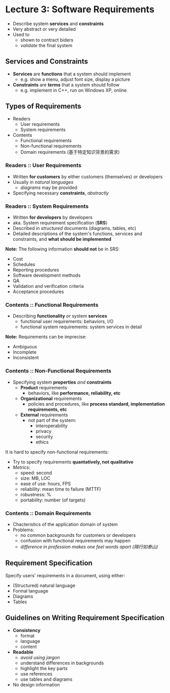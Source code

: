 # Lecture 3: Software Requirements

- Describe system **services** and **constraints**
- Very abstract or very detailed
- Used to
  - shown to contract biders
  - _validate_ the final system

## Services and Constraints

- **Services** are **functions** that a system should implement
  - e.g. show a menu, adjust font size, display a picture
- **Constraints** are **terms** that a system should follow
  - e.g. implement in C++, run on Windows XP, online

## Types of Requirements

- Readers
  - User requirements
  - System requirements
- Contents
  - Functional requirements
  - Non-functional requirements
  - Domain requirements (基于特定知识背景的需求)

### Readers :: User Requirements

- Written **for customers** by either customers (themselves) or developers
- Usually in _natural languages_
  - _diagrams_ may be provided
- Specifying necessary **constraints**, _abstractly_

### Readers :: System Requirements

- Written **for developers** by developers
- aka. System requirement specification (**SRS**)
- Described in _structured_ documents (diagrams, tables, etc)
- Detailed descriptions of the system's functions, services and constraints, and **what should be implemented**

**Note:** The following information **should not** be in SRS:

- Cost
- Schedules
- Reporting procedures
- Software development methods
- QA
- Validation and verification criteria
- Acceptance procedures

### Contents :: Functional Requirements

- Describing **functionality** _or_ system **services**
  - functional user requirements: behaviors, I/O
  - functional system requirements: system services in detail

**Note:** Requirements can be imprecise:

- Ambiguous
- Incomplete
- Inconsistent

### Contents :: Non-Functional Requirements

- Specifying system **properties** _and_ **constraints**
  - **Product** requirements
    - behaviors, like **performance, reliability, etc**
  - **Organizational** requirements
    - policies and procedures, like **process standard, implementation requirements, etc**
  - **External** requirements
    - not part of the system:
      - interoperability
      - privacy
      - security
      - ethics

It is hard to specify non-functional requirements:

- Try to specify requirements **quantatively, not qualitative**
- _Metrics:_
  - speed: second
  - size: MB, LOC
  - ease of use: hours, FPS
  - reliability: mean time to failure (MTTF)
  - robustness: %
  - portability: number (of targets)

### Contents :: Domain Requirements

- Chacteristics of the application domain of system
- Problems:
  - no common backgrounds for customers or developers
  - confusion with functional requirements may happen
  - _difference in profession makes one feel words apart (隔行如泰山)_

## Requirement Specification

Specify users' requirements in a document, using either:

- (Structured) natural language
- Formal language
- Diagrams
- Tables

## Guidelines on Writing Requirement Specification

- **Consistency**
  - format
  - language
  - content
- **Readable**
  - _avoid using jargon_
  - understand differences in backgrounds
  - highlight the key parts
  - use references
  - use tables and diagrams
- No design information
